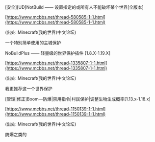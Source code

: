 \[安全\]\[UD\]NotBuild —— 设置指定的或所有人不能破坏某个世界\[全版本\]

[https://www.mcbbs.net/thread-580585-1-1.html](https://www.mcbbs.net/thread-580585-1-1.html)

\(出处: Minecraft\(我的世界\)中文论坛\)

一个特别简单使用的主城保护



NoBuildPlus —— 轻量级的世界保护插件 \[1.8.X-1.19.X\]

[https://www.mcbbs.net/thread-1335807-1-1.html](https://www.mcbbs.net/thread-1335807-1-1.html)

\(出处: Minecraft\(我的世界\)中文论坛\)

我更推荐这一个世界保护



\[管理\|修正\]Boom—防爆\|禁用指令\|村民保护\|调整生物生成概率\[1.13.x-1.18.x\]

[https://www.mcbbs.net/thread-1150139-1-1.html](https://www.mcbbs.net/thread-1150139-1-1.html)

\(出处: Minecraft\(我的世界\)中文论坛\)

防爆之类的

